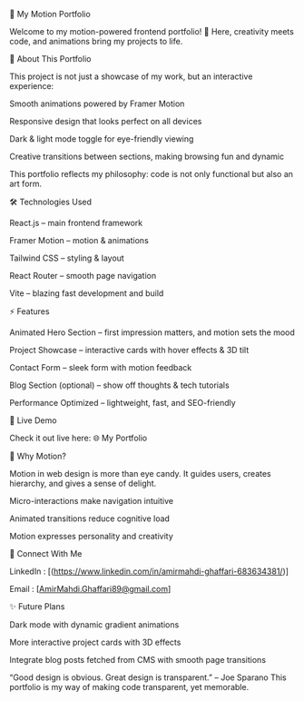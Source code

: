 🌌 My Motion Portfolio

Welcome to my motion-powered frontend portfolio! 🚀
Here, creativity meets code, and animations bring my projects to life.

🎨 About This Portfolio

This project is not just a showcase of my work, but an interactive experience:

Smooth animations powered by Framer Motion

Responsive design that looks perfect on all devices

Dark & light mode toggle for eye-friendly viewing

Creative transitions between sections, making browsing fun and dynamic

This portfolio reflects my philosophy: code is not only functional but also an art form.

🛠️ Technologies Used

React.js – main frontend framework

Framer Motion – motion & animations

Tailwind CSS – styling & layout

React Router – smooth page navigation

Vite – blazing fast development and build

⚡ Features

Animated Hero Section – first impression matters, and motion sets the mood

Project Showcase – interactive cards with hover effects & 3D tilt

Contact Form – sleek form with motion feedback

Blog Section (optional) – show off thoughts & tech tutorials

Performance Optimized – lightweight, fast, and SEO-friendly

🚀 Live Demo

Check it out live here: 🌐 My Portfolio

📌 Why Motion?

Motion in web design is more than eye candy. It guides users, creates hierarchy, and gives a sense of delight.

Micro-interactions make navigation intuitive

Animated transitions reduce cognitive load

Motion expresses personality and creativity

🤝 Connect With Me

LinkedIn : [(https://www.linkedin.com/in/amirmahdi-ghaffari-683634381/)]

Email : [AmirMahdi.Ghaffari89@gmail.com]

✨ Future Plans

Dark mode with dynamic gradient animations

More interactive project cards with 3D effects

Integrate blog posts fetched from CMS with smooth page transitions

“Good design is obvious. Great design is transparent.” – Joe Sparano
This portfolio is my way of making code transparent, yet memorable.

